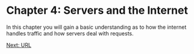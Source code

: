 # Chapter 4: Servers and the Internet

In this chapter you will gain a basic understanding as to how the internet handles traffic and how servers deal with requests.

[Next: URL](01-URL.md)

